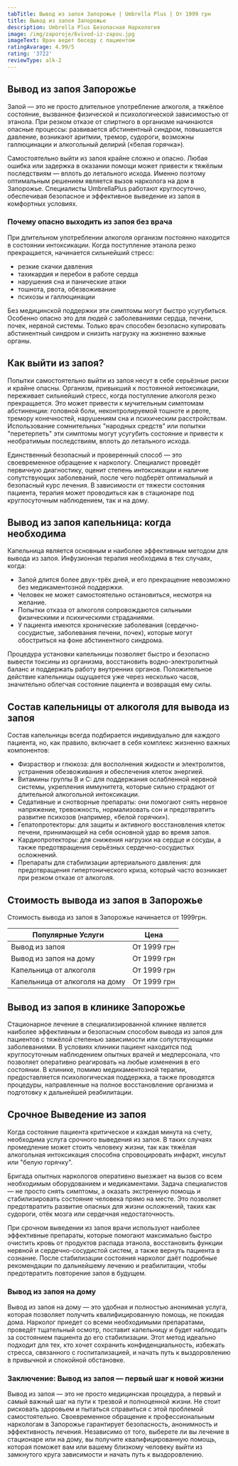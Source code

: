 ```yaml
---
tabTitle: Вывод из запоя Запорожье | Umbrella Plus | От 1999 грн
title: Вывод из запоя Запорожье
description: Umbrella Plus Безопасная Наркология
image: /img/zaporoje/6vivod-iz-zapou.jpg
imageText: Врач ведет беседу с пациентом
ratingAvarage: 4.99/5
rating: '3722'
reviewType: alk-2
---
```


## Вывод из запоя Запорожье

Запой — это не просто длительное употребление алкоголя, а тяжёлое состояние, вызванное физической и психологической зависимостью от этанола. При резком отказе от спиртного в организме начинаются опасные процессы: развивается абстинентный синдром, повышается давление, возникают аритмии, тремор, судороги, возможны галлюцинации и алкогольный делирий («белая горячка»).

Самостоятельно выйти из запоя крайне сложно и опасно. Любая ошибка или задержка в оказании помощи может привести к тяжёлым последствиям — вплоть до летального исхода. Именно поэтому оптимальным решением является вызов нарколога на дом в Запорожье. Специалисты UmbrellaPlus работают круглосуточно, обеспечивая безопасное и эффективное выведение из запоя в комфортных условиях.

### Почему опасно выходить из запоя без врача

При длительном употреблении алкоголя организм постоянно находится в состоянии интоксикации. Когда поступление этанола резко прекращается, начинается сильнейший стресс:

* резкие скачки давления 
* тахикардия и перебои в работе сердца 
* нарушения сна и панические атаки 
* тошнота, рвота, обезвоживание 
* психозы и галлюцинации 

Без медицинской поддержки эти симптомы могут быстро усугубиться. Особенно опасно это для людей с заболеваниями сердца, печени, почек, нервной системы. Только врач способен безопасно купировать абстинентный синдром и снизить нагрузку на жизненно важные органы.

## Как выйти из запоя?

Попытки самостоятельно выйти из запоя несут в себе серьёзные риски и крайне опасны. Организм, привыкший к постоянной интоксикации, переживает сильнейший стресс, когда поступление алкоголя резко прекращается. Это может привести к мучительным симптомам абстиненции: головной боли, неконтролируемой тошноте и рвоте, тремору конечностей, нарушениям сна и психическим расстройствам. Использование сомнительных "народных средств" или попытки "перетерпеть" эти симптомы могут усугубить состояние и привести к необратимым последствиям, вплоть до летального исхода.

Единственный безопасный и проверенный способ — это своевременное обращение к наркологу. Специалист проведёт первичную диагностику, оценит степень интоксикации и наличие сопутствующих заболеваний, после чего подберёт оптимальный и безопасный курс лечения. В зависимости от тяжести состояния пациента, терапия может проводиться как в стационаре под круглосуточным наблюдением, так и на дому.

## Вывод из запоя капельница: когда необходима

Капельница является основным и наиболее эффективным методом для вывода из запоя. Инфузионная терапия необходима в тех случаях, когда:

* Запой длится более двух-трёх дней, и его прекращение невозможно без медикаментозной поддержки.
* Человек не может самостоятельно остановиться, несмотря на желание.
* Попытки отказа от алкоголя сопровождаются сильными физическими и психическими страданиями.
* У пациента имеются хронические заболевания (сердечно-сосудистые, заболевания печени, почек), которые могут обостриться на фоне абстинентного синдрома.

Процедура установки капельницы позволяет быстро и безопасно вывести токсины из организма, восстановить водно-электролитный баланс и поддержать работу внутренних органов. Положительное действие капельницы ощущается уже через несколько часов, значительно облегчая состояние пациента и возвращая ему силы.

## Состав капельницы от алкоголя для вывода из запоя

Состав капельницы всегда подбирается индивидуально для каждого пациента, но, как правило, включает в себя комплекс жизненно важных компонентов:

* Физраствор и глюкоза: для восполнения жидкости и электролитов, устранения обезвоживания и обеспечения клеток энергией.
* Витамины группы B и C: для поддержания ослабленной нервной системы, укрепления иммунитета, которые сильно страдают от длительной алкогольной интоксикации.
* Седативные и снотворные препараты: они помогают снять нервное напряжение, тревожность, нормализовать сон и предотвратить развитие психозов (например, «белой горячки»).
* Гепатопротекторы: для защиты и активного восстановления клеток печени, принимающей на себя основной удар во время запоя.
* Кардиопротекторы: для снижения нагрузки на сердце и сосуды, а также предотвращения серьёзных сердечно-сосудистых осложнений.
* Препараты для стабилизации артериального давления: для предотвращения гипертонического криза, который часто возникает при резком отказе от алкоголя.

## Стоимость вывода из запоя в Запорожье

Стоимость вывода из запоя в Запорожье начинается от 1999грн.

| Популярные Услуги              | Цена        |
| ------------------------------ | ----------- |
| Вывод из запоя                 | От 1999 грн |
| Вывод из запоя на дому         | От 1999 грн |
| Капельница от алкоголя         | От 1999 грн |
| Капельница от алкоголя на дому | От 1999 грн |

## Вывод из запоя в клинике Запорожье

Стационарное лечение в специализированной клинике является наиболее эффективным и безопасным способом вывода из запоя для пациентов с тяжёлой степенью зависимости или сопутствующими заболеваниями. В условиях клиники пациент находится под круглосуточным наблюдением опытных врачей и медперсонала, что позволяет оперативно реагировать на любые изменения в его состоянии. В клинике, помимо медикаментозной терапии, предоставляется психологическая поддержка, а также проводятся процедуры, направленные на полное восстановление организма и подготовку к дальнейшей реабилитации.

## Срочное Выведение из запоя

Когда состояние пациента критическое и каждая минута на счету, необходима услуга срочного выведения из запоя. В таких случаях промедление может стоить человеку жизни, так как тяжёлая алкогольная интоксикация способна спровоцировать инфаркт, инсульт или "белую горячку".

Бригада опытных наркологов оперативно выезжает на вызов со всем необходимым оборудованием и медикаментами. Задача специалистов — не просто снять симптомы, а оказать экстренную помощь и стабилизировать состояние человека прямо на месте. Это позволяет предотвратить развитие опасных для жизни осложнений, таких как судороги, отёк мозга или сердечная недостаточность.

При срочном выведении из запоя врачи используют наиболее эффективные препараты, которые помогают максимально быстро очистить кровь от продуктов распада этанола, восстановить функции нервной и сердечно-сосудистой систем, а также вернуть пациента в сознание. После стабилизации состояния нарколог даёт подробные рекомендации по дальнейшему лечению и реабилитации, чтобы предотвратить повторение запоя в будущем.

### Вывод из запоя на дому

Вывод из запоя на дому — это удобная и полностью анонимная услуга, которая позволяет получить квалифицированную помощь, не покидая дома. Нарколог приедет со всеми необходимыми препаратами, проведёт тщательный осмотр, поставит капельницу и будет наблюдать за состоянием пациента до его стабилизации. Этот метод идеально подходит для тех, кто хочет сохранить конфиденциальность, избежать стресса, связанного с госпитализацией, и начать путь к выздоровлению в привычной и спокойной обстановке.

### Заключение: Вывод из запоя — первый шаг к новой жизни

Вывод из запоя — это не просто медицинская процедура, а первый и самый важный шаг на пути к трезвой и полноценной жизни. Не стоит рисковать здоровьем и пытаться справиться с этой проблемой самостоятельно. Своевременное обращение к профессиональным наркологам в Запорожье гарантирует безопасность, анонимность и эффективность лечения. Независимо от того, выберете ли вы лечение в стационаре или на дому, вы получите квалифицированную помощь, которая поможет вам или вашему близкому человеку выйти из замкнутого круга зависимости и начать путь к выздоровлению.
